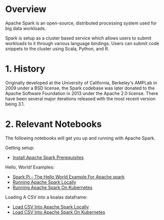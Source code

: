 # Overview
Apache Spark is an open-source, distributed processing system used for big data workloads.

Spark is setup as a cluster based service which allows users to submit workloads to it through various language bindings. Users can submit code snippets to the cluster using Scala, Python, and R.

# 1. History
Originally developed at the University of California, Berkeley's AMPLab in 2009 under a BSD license, the Spark codebase was later donated to the Apache Software Foundation in 2013 under the Apache 2.0 license. There have been several major iterations released with the most recent version being 3.1.

# 2. Relevant Notebooks
The following notebooks will get you up and running with Apache Spark.

Getting setup:

- [Install Apache Spark Prerequisites](Install%20Apache%20Spark%20Prerequisites.ipynb)

Hello, World! Examples:

- [Spark Pi - The Hello World Example For Apache spark](Spark%20Pi%20-%20The%20Hello%20World%20Example%20For%20Apache%20spark.ipynb)
- [Running Apache Spark Locally](Running%20Apache%20Spark%20Locally.ipynb)
- [Running Apache Spark On Kubernetes](Running%20Apache%20Spark%20On%20Kubernetes.ipynb)

Loading A CSV into a koalas dataframe:

- [Load CSV Into Apache Spark Locally](Load%20CSV%20Into%20Apache%20Spark%20Locally.ipynb)
- [Load CSV Into Apache Spark On Kubernetes](Load%20CSV%20Into%20Apache%20Spark%20On%20Kubernetes.ipynb)